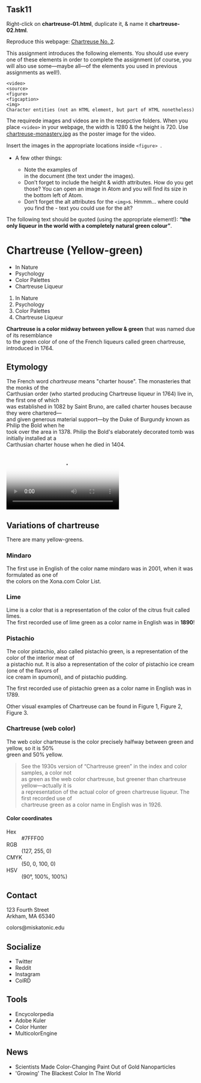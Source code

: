 ## Task11
Right-click on **chartreuse-01.html**, duplicate it, & name it **chartreuse-02.html**.

Reproduce this webpage: [Chartreuse No. 2](pdfs/chartreuse-02.pdf).

This assignment introduces the following elements. You should use every one of these elements in order to complete the assignment (of course, you will also use some—maybe all—of the elements you used in previous assignments as well!).
```
<video>
<source>
<figure>
<figcaption>
<img>
Character entities (not an HTML element, but part of HTML nonetheless)
```
The requirede images and videos are in the resepctive folders. When you place `<video>` in your webpage, the width is 1280 & the height is 720. Use [chartreuse-monastery.jpg](images/chartreuse-monastery.jpg) as the poster image for the video.

Insert the images in the appropriate locations inside `<figure> `.

- A few other things:

    - Note the examples of <figcaption> in the document (the text under the images).
    - Don’t forget to include the height & width attributes. How do you get those? You can open an image in Atom and you will find its size in the bottom left of Atom.
    - Don’t forget the alt attributes for the `<img>`s. Hmmm… where could you find the - text you could use for the alt?

The following text should be quoted (using the appropriate element!): **“the only liqueur in the world with a completely natural green colour”**.

<html>

<head>
    <title>Chartreuse (Yellow-green)</title>
    <h1>Chartreuse (Yellow-green)</h1>
</head>
<style>
    body{
        margin: 20px;
    }
    p {
        line-height: 1.2em;
    }
</style>

<body>
    <ul>
        <li>In Nature</li>
        <li>Psychology</li>
        <li>Color Palettes</li>
        <li>Chartreuse Liqueur</li>
      </ul>
      <ol type ="1">
        <li>In Nature</li>
        <li>Psychology</li>
        <li>Color Palettes</li>
        <li>Chartreuse Liqueur</li>
      </ol>


  <dl>
      <dt> <strong>Chartreuse is a color midway between yellow & green</strong> that was named due of its resemblance<br>
      to the green color of one of the French liqueurs called green chartreuse, introduced in 1764.</p>    
  </dl>

  <h2>Etymology</h2>

  <p>The French word <i>chartreuse</i> means "charter house". The monasteries that the monks of the <br>
  Carthusian order (who started producing Chartreuse liqueur in 1764) live  in, the first one of which <br>
  was established in 1082 by Saint Bruno, are called charter houses because they were chartered— <br>
  and given generous material support—by the Duke of Burgundy known as Philip the Bold when he <br>
  took over the area in 1378. Philip the Bold's elaborately decorated tomb was initially installed at a <br>
  Carthusian charter house when he died in 1404.</p>

     
  <video poster="C:\Users\Gast12\github-classroom\webprogplus\assignment02-htmlbasics-Michael2836\images\chartreuse-monastery.jpg" controls>
  <source src="C:\Users\Gast12\github-classroom\webprogplus\assignment02-htmlbasics-Michael2836\videoschartreuse-monastery.mp4" type="video/mp4">
   Your browser does not support the video tag.
  </video>

     

  <h2>Variations of chartreuse</h2>

  <p>There are many yellow-greens.</p>

  <dl>
      <dt><h3>Mindaro</h3></dt>
      <dt>The first use in English of the color name mindaro was in 2001, when it was formulated as one of <br>
      the colors on the Xona.com Color List.</dt>
      <h3>Lime</h3>
      <p>Lime is a color that is a representation of the color of the citrus fruit called limes. <br>
      The first recorded use of lime green as a color name in English was in <b>1890</b>!</p>
      <dt><h3>Pistachio</h3></dt>
      <dt>The color pistachio, also called pistachio green, is a representation of the color of the interior meat of <br>
      a pistachio nut. It is also a representation of the color of pistachio ice cream (one of the flavors of <br>
      ice cream in spumoni), and of pistachio pudding.</dt>
           
  <p></p>
                      
  <p>The first recorded use of pistachio green as a color name in English was in 1789.</p>

  <p></p>

  <p>Other visual examples of Chartreuse can be found in Figure 1, Figure 2, Figure 3.</p>

  <figure>







  </figure>

  <dt><h3>Chartreuse (web color)</h3></dt>
  <dt>The web color chartreuse is the color precisely halfway between green and yellow, so it is 50% <br>
          green and 50% yellow.</dt> 
          <blockquote>
            <dt>See the 1930s version of “Chartreuse green” in the index and color samples, a color not<br>
            as green as the web color chartreuse, but greener than chartreuse yellow—actually it is<br>
            a representation of the actual color of green chartreuse liqueur. The first recorded use of<br>
            chartreuse green as a color name in English was in 1926.</dt>
            </blockquote>
    </dl>

  <h4>Color coordinates</h4>
    <dl>
        <dt>Hex</dt>
        <dd>#7FFF00</dd>
        <dt>RGB</dt>
        <dd>(127, 255, 0)</dd>
        <dt>CMYK</dt>
        <dd>(50, 0, 100, 0)</dd>
        <dt>HSV</dt>
        <dd>(90°, 100%, 100%)</dd>
      </dl>


  <h2>Contact</h2>
  <p>123 Fourth Street<br>
  Arkham, MA 65340</p>
    
  <p>colors@miskatonic.edu</p>
        
    
  <h2>Socialize</h2>
      <ul>
          <li>Twitter</li>
          <li>Reddit</li>
          <li>Instagram</li>
          <li>ColRD</li>
      </ul>
    
    
  <h2>Tools</h2>
        <ul>
            <li>Encycolorpedia</li>
            <li>Adobe Kuler</li>
            <li>Color Hunter</li>
            <li>MulticolorEngine</li>
        </ul>
    
    
  <h2>News</h2>
        <ul>
            <li>Scientists Made Color-Changing Paint Out of Gold Nanoparticles</li>
            <li>'Growing' The Blackest Color In The World</li>
    
  </ul>
























</body>

</html>